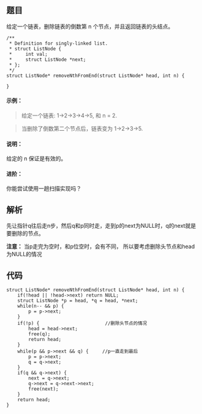 ## **题目**
给定一个链表，删除链表的倒数第 n 个节点，并且返回链表的头结点。
```
/**
 * Definition for singly-linked list.
 * struct ListNode {
 *     int val;
 *     struct ListNode *next;
 * };
 */
struct ListNode* removeNthFromEnd(struct ListNode* head, int n) {
    
}
```
#### **示例：**
>给定一个链表: 1->2->3->4->5, 和 n = 2.

>当删除了倒数第二个节点后，链表变为 1->2->3->5.

#### **说明：**
给定的 n 保证是有效的。

#### **进阶：**
你能尝试使用一趟扫描实现吗？


## 解析
先让指针q往后走n步，然后q和p同时走，走到p的next为NULL时，q的next就是要删除的节点。

**注意：** 当p走完为空时，和p位空时，会有不同， 所以要考虑删除头节点和head为NULL的情况

## 代码
```
struct ListNode* removeNthFromEnd(struct ListNode* head, int n) {
    if(!head || !head->next) return NULL;
    struct ListNode *p = head, *q = head, *next;
    while(n-- && p) {
        p = p->next;
    }
    if(!p) {                        //删除头节点的情况
        head = head->next;
        free(q);
        return head;
    }
    while(p && p->next && q) {     //p一直走到最后
        p = p->next;
        q = q->next;
    }
    if(q && q->next) {
        next = q->next;
        q->next = q->next->next;
        free(next);
    }
    return head;
}
```



